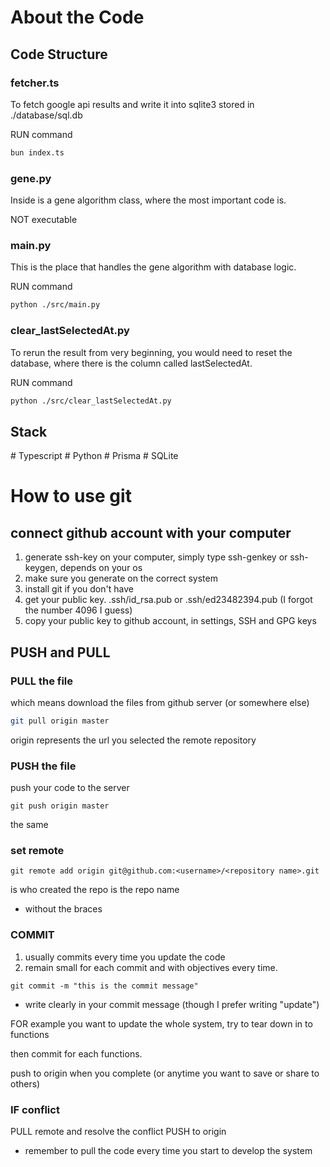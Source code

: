 # About the Code

## Code Structure

### fetcher.ts

To fetch google api results and write it into sqlite3 stored in ./database/sql.db 

RUN command

```bash
bun index.ts
```

### gene.py

Inside is a gene algorithm class, where the most important code is.

NOT executable

### main.py

This is the place that handles the gene algorithm with database logic.

RUN command

```bash
python ./src/main.py
```

### clear_lastSelectedAt.py

To rerun the result from very beginning, you would need to reset the database, where there is the column called lastSelectedAt.

RUN command

```bash
python ./src/clear_lastSelectedAt.py
```

## Stack

\# Typescript
\# Python
\# Prisma
\# SQLite

# How to use git

## connect github account with your computer

1. generate ssh-key on your computer, simply type ssh-genkey or ssh-keygen, depends on your os
2. make sure you generate on the correct system
3. install git if you don't have
4. get your public key. .ssh/id_rsa.pub or .ssh/ed23482394.pub (I forgot the number 4096 I guess)
5. copy your public key to github account, in settings, SSH and GPG keys

## PUSH and PULL

### PULL the file

which means download the files from github server (or somewhere else)

```bash
git pull origin master
```

origin represents the url you selected the remote repository

### PUSH the file

push your code to the server

```
git push origin master
```

the same

### set remote

```
git remote add origin git@github.com:<username>/<repository name>.git
```

<username> is who created the repo
<repository name> is the repo name

* without the braces

### COMMIT

1. usually commits every time you update the code
2. remain small for each commit and with objectives every time.

```
git commit -m "this is the commit message"
```

* write clearly in your commit message (though I prefer writing "update")

FOR example you want to update the whole system, try to tear down in to functions

then commit for each functions.

push to origin when you complete (or anytime you want to save or share to others)

### IF conflict

PULL remote and resolve the conflict
PUSH to origin

* remember to pull the code every time you start to develop the system